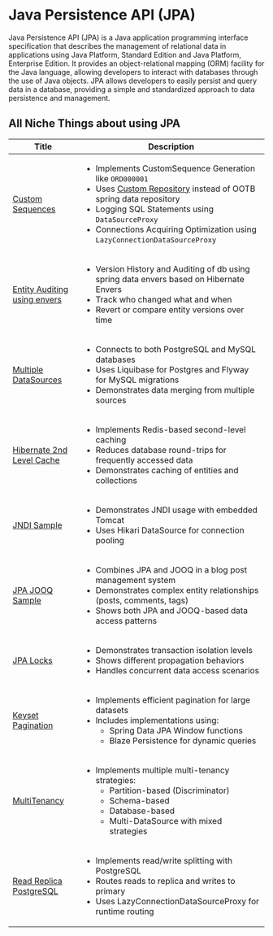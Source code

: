 # Java Persistence API (JPA)

Java Persistence API (JPA) is a Java application programming interface specification that describes the management of relational data in applications using Java Platform, Standard Edition and Java Platform, Enterprise Edition. It provides an object-relational mapping (ORM) facility for the Java language, allowing developers to interact with databases through the use of Java objects. JPA allows developers to easily persist and query data in a database, providing a simple and standardized approach to data persistence and management.

## All Niche Things about using JPA

| Title                                                             | Description                                                                                                                                                                                                                                                                                                                                              |
|-------------------------------------------------------------------|----------------------------------------------------------------------------------------------------------------------------------------------------------------------------------------------------------------------------------------------------------------------------------------------------------------------------------------------------------|
| [Custom Sequences](./boot-data-customsequence)                    | <ul><li>Implements CustomSequence Generation like `ORD000001`</li><li>Uses [Custom Repository](https://vladmihalcea.com/basejparepository-hypersistence-utils/) instead of OOTB spring data repository</li><li>Logging SQL Statements using `DataSourceProxy`</li><li>Connections Acquiring Optimization using `LazyConnectionDataSourceProxy`</li></ul> |
| [Entity Auditing using envers](./boot-data-envers)                | <ul><li>Version History and Auditing of db using spring data envers based on Hibernate Envers</li><li>Track who changed what and when</li><li>Revert or compare entity versions over time</li></ul>                                                                                                                                                      |
| [Multiple DataSources](./boot-data-multipledatasources)           | <ul><li>Connects to both PostgreSQL and MySQL databases</li><li>Uses Liquibase for Postgres and Flyway for MySQL migrations</li><li>Demonstrates data merging from multiple sources</li></ul>                                                                                                                                                            |
| [Hibernate 2nd Level Cache](./boot-hibernate2ndlevelcache-sample) | <ul><li>Implements Redis-based second-level caching</li><li>Reduces database round-trips for frequently accessed data</li><li>Demonstrates caching of entities and collections</li></ul>                                                                                                                                                                 |
| [JNDI Sample](./boot-jndi-sample)                                 | <ul><li>Demonstrates JNDI usage with embedded Tomcat</li><li>Uses Hikari DataSource for connection pooling</li></ul>                                                                                                                                                                                                                                     |
| [JPA JOOQ Sample](./boot-jpa-jooq-sample)                         | <ul><li>Combines JPA and JOOQ in a blog post management system</li><li>Demonstrates complex entity relationships (posts, comments, tags)</li><li>Shows both JPA and JOOQ-based data access patterns</li></ul>                                                                                                                                            |
| [JPA Locks](./boot-jpa-locks)                                     | <ul><li>Demonstrates transaction isolation levels</li><li>Shows different propagation behaviors</li><li>Handles concurrent data access scenarios</li></ul>                                                                                                                                                                                               |
| [Keyset Pagination](./keyset-pagination)                          | <ul><li>Implements efficient pagination for large datasets</li><li>Includes implementations using:<ul><li>Spring Data JPA Window functions</li><li>Blaze Persistence for dynamic queries</li></ul></li></ul>                                                                                                                                             |
| [MultiTenancy](./multitenancy)                                    | <ul><li>Implements multiple multi-tenancy strategies:<ul><li>Partition-based (Discriminator)</li><li>Schema-based</li><li>Database-based</li><li>Multi-DataSource with mixed strategies</li></ul></li></ul>                                                                                                                                              |
| [Read Replica PostgreSQL](./boot-read-replica-postgresql)         | <ul><li>Implements read/write splitting with PostgreSQL</li><li>Routes reads to replica and writes to primary</li><li>Uses LazyConnectionDataSourceProxy for runtime routing</li></ul>                                                                                                                                                                   |

